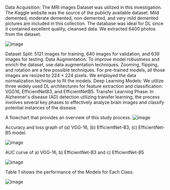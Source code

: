 Data Acquisition: The MRI images Dataset was utilized in this investigation. The Kaggle website was the source of the publicly available dataset. Mild demented, moderate demented, non-demented, and very mild demented pictures are included in this collection. The database was ideal for DL since it contained excellent quality, cleansed data. We extracted 6400 photos from the dataset.

![image](https://github.com/user-attachments/assets/e99643a6-0102-4147-8d25-853dad5fb09d)

Dataset Split: 5121 images for training, 640 images for validation, and 639 images for testing.
Data Augmentation: To improve model robustness and enrich the dataset, use data augmentation techniques. Zooming, flipping, and rotation are a few possible techniques. For pre-trained models, all those images are resized to 224 × 224 pixels. We employed the data normalization technique to fit the models.
Deep Learning Models: We utilize three widely used DL architectures for feature extraction and classification: VGG16, EfficientNetB3, and EfficientNetB5.
Transfer Learning Phase: In Alzheimer's disease (AD) detection utilizing transfer learning, the process involves several key phases to effectively analyze brain images and classify potential instances of the disease. 

A flowchart that provides an overview of this study process.
![image](https://github.com/user-attachments/assets/1eac914c-2653-4919-ad86-a5b460147ba0)

Accuracy and loss graph of (a) VGG-16, (b) EfficientNet-B3, (c) EfficientNet-B5 model.

![image](https://github.com/user-attachments/assets/971ed965-c2c2-4eee-bdde-4ca53d5a6ae7)

AUC curve of a) VGG-16, b) EfficientNet-B3 and c) EfficientNet-B5

![image](https://github.com/user-attachments/assets/ff6b3f92-dfdf-43f6-9387-ecea53a047a5)

Table 1 shows the performance of the Models for Each Class.

![image](https://github.com/user-attachments/assets/23a7113a-8955-469f-945c-fa69a82e26c4)
